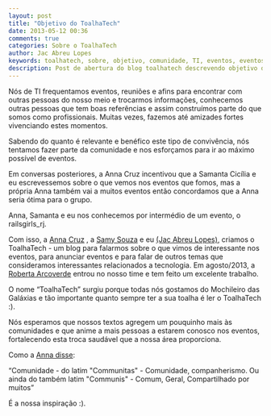 ```yaml
---
layout: post
title: "Objetivo do ToalhaTech"
date: 2013-05-12 00:36
comments: true
categories: Sobre o ToalhaTech
author: Jac Abreu Lopes
keywords: toalhatech, sobre, objetivo, comunidade, TI, eventos, eventos de TI
description: Post de abertura do blog toalhatech descrevendo objetivo do blog com comunidades de TI
---
```


Nós de TI frequentamos eventos, reuniões e afins para encontrar com outras pessoas do nosso meio e trocarmos informações, conhecemos outras pessoas que tem boas referências e assim construímos parte do que somos como profissionais. Muitas vezes, fazemos até amizades fortes vivenciando estes momentos. 

Sabendo do quanto é relevante e benéfico este tipo de convivência, nós tentamos fazer parte da comunidade e nos esforçamos para ir ao máximo possível de eventos. 
<!-- more --> 
Em conversas posteriores, a Anna Cruz incentivou que a Samanta Cicília e eu escrevessemos sobre o que vemos nos eventos que fomos, mas a própria Anna também vai a muitos eventos então concordamos que a Anna seria ótima para o grupo. 

Anna, Samanta e eu nos conhecemos por intermédio de um evento, o railsgirls_rj.

Com isso, a [Anna Cruz](https://twitter.com/yuizinha) , a [Samy Souza](https://twitter.com/samantacicilia) e eu [(Jac Abreu Lopes)](https://twitter.com/JacAbreu), criamos o ToalhaTech - um blog para falarmos sobre o que vimos de interessante nos eventos, para anunciar eventos e para falar de outros temas que consideramos interessantes relacionados a tecnologia. Em agosto/2013, a [Roberta Arcoverde](https://twitter.com/rla4) entrou no nosso time e tem feito um excelente trabalho.

O nome “ToalhaTech” surgiu porque todas nós gostamos do Mochileiro das Galáxias e tão importante quanto sempre ter a sua toalha é ler o ToalhaTech :).

Nós esperamos que nossos textos agregem um pouquinho mais às comunidades e que anime a mais pessoas a estarem conosco nos eventos, fortalecendo esta troca saudável que a nossa área proporciona.

Como a [Anna disse](https://twitter.com/yuizinha/status/324149434344677379):

“Comunidade - do latim "Communitas" - Comunidade, companherismo. Ou ainda do também latim "Communis" - Comum, Geral, Compartilhado por muitos”

É a nossa inspiração :).

